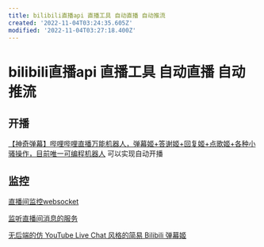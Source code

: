 ```yaml
---
title: bilibili直播api 直播工具 自动直播 自动推流
created: '2022-11-04T03:24:35.605Z'
modified: '2022-11-04T03:27:18.400Z'
---
```


# bilibili直播api 直播工具 自动直播 自动推流

## 开播

[【神奇弹幕】哔哩哔哩直播万能机器人，弹幕姬+答谢姬+回复姬+点歌姬+各种小骚操作，目前唯一可编程机器人]() 可以实现自动开播

## 监控

[直播间监控websocket](https://github.com/simon300000/bilibili-live-ws)

[监听直播间消息的服务](https://github.com/pandaGao/bilibili-live)

[无后端的仿 YouTube Live Chat 风格的简易 Bilibili 弹幕姬](https://github.com/Tsuk1ko/bilibili-live-chat)
